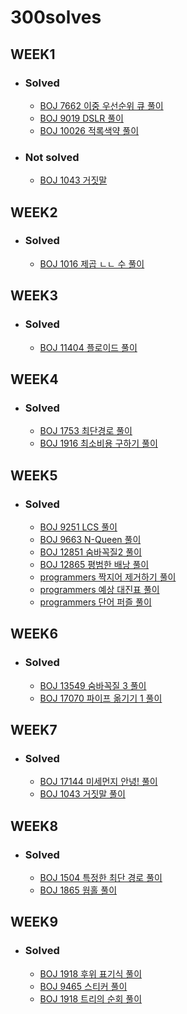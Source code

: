 # 300solves

## WEEK1

- ### Solved

  - [BOJ 7662 이중 우선순위 큐 풀이](https://github.com/ji3427/300solves/blob/master/solution/week1/Week1_day1.md)
  - [BOJ 9019 DSLR 풀이](https://github.com/ji3427/300solves/blob/master/solution/week1/Week1_day2.md)
  - [BOJ 10026 적록색약 풀이](https://github.com/ji3427/300solves/blob/master/solution/week1/Week1_day3.md)

- ### Not solved

  - [BOJ 1043 거짓말](https://www.acmicpc.net/problem/1043)

## WEEK2

- ### Solved

  - [BOJ 1016 제곱 ㄴㄴ 수 풀이](https://github.com/ji3427/300solves/blob/master/solution/week2/Week2_day1.md)

## WEEK3

- ### Solved

  - [BOJ 11404 플로이드 풀이](https://github.com/ji3427/300solves/blob/master/solution/week3/Week3_day1.md)
  
## WEEK4

- ### Solved

  - [BOJ 1753 최단경로 풀이](https://github.com/ji3427/300solves/blob/master/solution/week4/Week4_day1.md)
  - [BOJ 1916 최소비용 구하기 풀이](https://github.com/ji3427/300solves/blob/master/solution/week4/Week4_day2.md)
  
## WEEK5

- ### Solved

  - [BOJ 9251 LCS 풀이](https://github.com/ji3427/300solves/blob/master/solution/week5/Week5_day1.md)
  - [BOJ 9663 N-Queen 풀이](https://github.com/ji3427/300solves/blob/master/solution/week5/Week5_day1.md#boj-9663-n-queen)
  - [BOJ 12851 숨바꼭질2 풀이](https://github.com/ji3427/300solves/blob/master/solution/week5/Week5_day2.md)
  - [BOJ 12865 평범한 배낭 풀이](https://github.com/ji3427/300solves/blob/master/solution/week5/Week5_day2.md#boj-12865-%ED%8F%89%EB%B2%94%ED%95%9C-%EB%B0%B0%EB%82%AD)
  - [programmers 짝지어 제거하기 풀이](https://github.com/ji3427/300solves/blob/master/solution/week5/Week5_day3.md)
  - [programmers 예상 대진표 풀이](https://github.com/ji3427/300solves/blob/master/solution/week5/Week5_day3.md#programmers-%EC%98%88%EC%83%81-%EB%8C%80%EC%A7%84%ED%91%9C)
   - [programmers 단어 퍼즐 풀이](https://github.com/ji3427/300solves/blob/master/solution/week5/Week5_day3.md#programmers-%EB%8B%A8%EC%96%B4-%ED%8D%BC%EC%A6%90)
  
## WEEK6

- ### Solved

  - [BOJ 13549 숨바꼭질 3 풀이](https://github.com/ji3427/300solves/blob/master/solution/week6/week6_day1.md)
  - [BOJ 17070 파이프 옮기기 1 풀이](https://github.com/ji3427/300solves/blob/master/solution/week6/week6_day1.md#boj-17070-%ED%8C%8C%EC%9D%B4%ED%94%84-%EC%98%AE%EA%B8%B0%EA%B8%B0-1)
  
## WEEK7

- ### Solved

  - [BOJ 17144 미세먼지 안녕! 풀이](https://github.com/ji3427/300solves/blob/master/solution/week7/Week7_day1.md)
  - [BOJ 1043 거짓말 풀이](https://github.com/ji3427/300solves/blob/master/solution/week7/Week7_day1.md#boj-1043-%EA%B1%B0%EC%A7%93%EB%A7%90)

## WEEK8

- ### Solved

  - [BOJ 1504 특정한 최단 경로 풀이](https://github.com/ji3427/300solves/blob/master/solution/week8/Week8_day1.md)
  - [BOJ 1865 웜홀 풀이](https://github.com/ji3427/300solves/blob/master/solution/week8/Week8_day1.md#boj-1865-%EC%9B%9C%ED%99%80)

## WEEK9

- ### Solved

  - [BOJ 1918 후위 표기식 풀이](https://github.com/ji3427/300solves/blob/master/solution/week9/Week9_day1.md)
  - [BOJ 9465 스티커 풀이](https://github.com/ji3427/300solves/blob/master/solution/week9/Week9_day2.md)
  - [BOJ 1918 트리의 순회 풀이](https://github.com/ji3427/300solves/blob/master/solution/week9/Week9_day2.md#boj-2263-%ED%8A%B8%EB%A6%AC%EC%9D%98-%EC%88%9C%ED%9A%8C)

